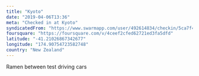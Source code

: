 ```yaml
---
title: "Kyoto"
date: "2019-04-06T13:36"
meta: "Checked in at Kyoto"
syndicatedFrom: "https://www.swarmapp.com/user/492614834/checkin/5ca7f496d0a1490039ea8d8e"
foursquare: "https://foursquare.com/v/4ceef2cfed62721ed3fa5dfd"
latitude: "-41.21026867342677"
longitude: "174.90754723582748"
country: "New Zealand"
---
```

Ramen between test driving cars
